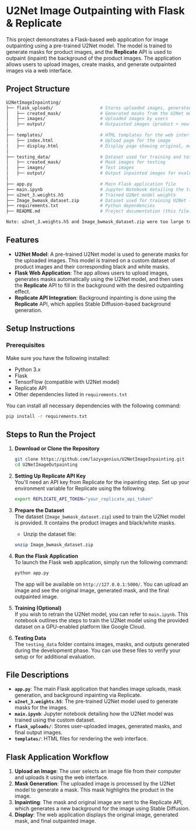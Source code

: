 # U2Net Image Outpainting with Flask & Replicate

This project demonstrates a Flask-based web application for image outpainting using a pre-trained U2Net model. The model is trained to generate masks for product images, and the **Replicate** API is used to outpaint (inpaint) the background of the product images. The application allows users to upload images, create masks, and generate outpainted images via a web interface.

## Project Structure

``` bash
U2NetImageInpainting/
├── flask_uploads/                  # Stores uploaded images, generated masks, and final output images
│   ├── created_mask/               # Generated masks from the U2Net model
│   ├── images/                     # Uploaded images by users
│   ├── output/                     # Outpainted images (product + new background)
│
├── templates/                      # HTML templates for the web interface
│   ├── index.html                  # Upload page for the image
│   ├── display.html                # Display page showing original, mask, and outpainted image
│
├── testing_data/                   # Dataset used for training and testing
│   ├── created_mask/               # Mask images for testing
│   ├── images/                     # Test images
│   ├── output/                     # Output inpainted images for evaluation
│
├── app.py                          # Main Flask application file
├── main.ipynb                      # Jupyter Notebook detailing the training process
├── u2net_3.weights.h5              # Trained U2Net model weights
├── Image_bwmask_dataset.zip        # Dataset used for training U2Net (contains images and black/white masks)
├── requirements.txt                # Python dependencies
├── README.md                       # Project documentation (this file)

Note: u2net_3.weights.h5 and Image_bwmask_dataset.zip were too large to git push!!!
```

## Features
- **U2Net Model**: A pre-trained U2Net model is used to generate masks for the uploaded images. This model is trained on a custom dataset of product images and their corresponding black and white masks.
- **Flask Web Application**: The app allows users to upload images, generates masks automatically using the U2Net model, and then uses the **Replicate** API to fill in the background with the desired outpainting effect.
- **Replicate API Integration**: Background inpainting is done using the **Replicate** API, which applies Stable Diffusion-based background generation.

## Setup Instructions

### Prerequisites
Make sure you have the following installed:
- Python 3.x
- Flask
- TensorFlow (compatible with U2Net model)
- Replicate API
- Other dependencies listed in `requirements.txt`

You can install all necessary dependencies with the following command:

```bash
pip install -r requirements.txt
```

## Steps to Run the Project

1. **Download or Clone the Repository**

    ```bash
    git clone https://github.com/lazyxgenius/U2NetImageInpainting.git
    cd U2NetImageOutpainting
    ```

2. **Setting Up Replicate API Key**  
   You'll need an API key from Replicate for the inpainting step. Set up your environment variable for Replicate using the following:

    ```bash
    export REPLICATE_API_TOKEN="your_replicate_api_token"
    ```

3. **Prepare the Dataset**  
   The dataset (`Image_bwmask_dataset.zip`) used to train the U2Net model is provided. It contains the product images and black/white masks.

    * Unzip the dataset file:
    
    ```bash
    unzip Image_bwmask_dataset.zip
    ```

4. **Run the Flask Application**  
   To launch the Flask web application, simply run the following command:

    ```bash
    python app.py
    ```

   The app will be available on `http://127.0.0.1:5000/`. You can upload an image and see the original image, generated mask, and the final outpainted image.

5. **Training (Optional)**  
   If you wish to retrain the U2Net model, you can refer to `main.ipynb`. This notebook outlines the steps to train the U2Net model using the provided dataset on a GPU-enabled platform like Google Cloud.

6. **Testing Data**  
   The `testing_data` folder contains images, masks, and outputs generated during the development phase. You can use these files to verify your setup or for additional evaluation.

## File Descriptions

* **`app.py`**: The main Flask application that handles image uploads, mask generation, and background inpainting via Replicate.
* **`u2net_3.weights.h5`**: The pre-trained U2Net model used to generate masks for the images.
* **`main.ipynb`**: Jupyter notebook detailing how the U2Net model was trained using the custom dataset.
* **`flask_uploads/`**: Stores user-uploaded images, generated masks, and final output images.
* **`templates/`**: HTML files for rendering the web interface.

## Flask Application Workflow

1. **Upload an Image**: The user selects an image file from their computer and uploads it using the web interface.
2. **Mask Generation**: The uploaded image is processed by the U2Net model to generate a mask. This mask highlights the product in the image.
3. **Inpainting**: The mask and original image are sent to the Replicate API, which generates a new background for the image using Stable Diffusion.
4. **Display**: The web application displays the original image, generated mask, and final outpainted image.

